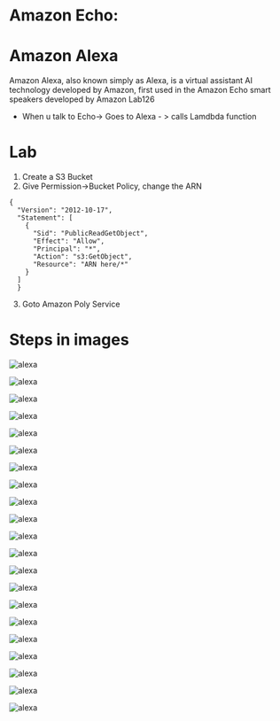 # Amazon Echo:


# Amazon Alexa
Amazon Alexa, also known simply as Alexa, is a virtual assistant AI technology developed by Amazon, first used in the Amazon Echo smart speakers developed by Amazon Lab126

* When u talk to Echo-> Goes to Alexa - > calls Lamdbda function

# Lab
  1. Create a S3 Bucket
  2. Give Permission->Bucket Policy, change the ARN
  
```
{
  "Version": "2012-10-17",
  "Statement": [
    {
      "Sid": "PublicReadGetObject",
      "Effect": "Allow",
      "Principal": "*",
      "Action": "s3:GetObject",
      "Resource": "ARN here/*"
    }
  ]
  }
```
  3. Goto Amazon Poly Service
    
  # Steps in images
  
![alexa](https://github.com/jawad1989/aws-solution-architect/blob/master/Serverless/Lab/uploads/alexa/0%20-%20create%20s3.PNG)

![alexa](https://github.com/jawad1989/aws-solution-architect/blob/master/Serverless/Lab/uploads/alexa/0%20-%20c%20bucket%20policy.PNG)

![alexa](https://github.com/jawad1989/aws-solution-architect/blob/master/Serverless/Lab/uploads/alexa/1%20-%20Create%20Polly.PNG)

![alexa](https://github.com/jawad1989/aws-solution-architect/blob/master/Serverless/Lab/uploads/alexa/2%20-%20Synthesize%20to%20S3.PNG)

![alexa](https://github.com/jawad1989/aws-solution-architect/blob/master/Serverless/Lab/uploads/alexa/3%20-%20Task%20Created.PNG)

![alexa](https://github.com/jawad1989/aws-solution-architect/blob/master/Serverless/Lab/uploads/alexa/4%20-See%20Tasks.PNG)

![alexa](https://github.com/jawad1989/aws-solution-architect/blob/master/Serverless/Lab/uploads/alexa/5%20-%20s3%20will%20have%20that%20file.PNG)

![alexa](https://github.com/jawad1989/aws-solution-architect/blob/master/Serverless/Lab/uploads/alexa/6%20-%20Create%20Lambda%20Function.PNG)

![alexa](https://github.com/jawad1989/aws-solution-architect/blob/master/Serverless/Lab/uploads/alexa/7%20-%20Deploy.PNG)

![alexa](https://github.com/jawad1989/aws-solution-architect/blob/master/Serverless/Lab/uploads/alexa/8%20-%20Lambda%20Dashboard.PNG)

![alexa](https://github.com/jawad1989/aws-solution-architect/blob/master/Serverless/Lab/uploads/alexa/9%20-%20Add%20Fact%20to%20Code.PNG)

![alexa](https://github.com/jawad1989/aws-solution-architect/blob/master/Serverless/Lab/uploads/alexa/10%20-%20Copy%20ARN.PNG)

![alexa](https://github.com/jawad1989/aws-solution-architect/blob/master/Serverless/Lab/uploads/alexa/11%20-%20Alexa%20Developer%20-%20Add%20Skill.PNG)

![alexa](https://github.com/jawad1989/aws-solution-architect/blob/master/Serverless/Lab/uploads/alexa/12-%20%20Skill.PNG)

![alexa](https://github.com/jawad1989/aws-solution-architect/blob/master/Serverless/Lab/uploads/alexa/13%20-%20Fact%20Skill.PNG)

![alexa](https://github.com/jawad1989/aws-solution-architect/blob/master/Serverless/Lab/uploads/alexa/14%20-%20Developer%20Console.PNG)

![alexa](https://github.com/jawad1989/aws-solution-architect/blob/master/Serverless/Lab/uploads/alexa/15-%20Paste%20ARN%20in%20endpoint.PNG)

![alexa](https://github.com/jawad1989/aws-solution-architect/blob/master/Serverless/Lab/uploads/alexa/16%20-%20Add%20Fact.PNG)

![alexa](https://github.com/jawad1989/aws-solution-architect/blob/master/Serverless/Lab/uploads/alexa/17%20-%20Build%20Model.PNG)

![alexa](https://github.com/jawad1989/aws-solution-architect/blob/master/Serverless/Lab/uploads/alexa/18%20-%20Test%20Development.PNG)

![alexa](https://github.com/jawad1989/aws-solution-architect/blob/master/Serverless/Lab/uploads/alexa/19%20-%20Copy%20Paste%20your%20bucket%20file%20to%20code%20facts%20and%20save.PNG)

